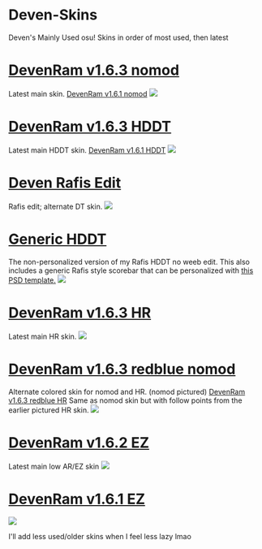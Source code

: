 # Deven-Skins
Deven's Mainly Used osu! Skins
in order of most used, then latest

# [DevenRam v1.6.3 nomod](https://drive.google.com/uc?export=download&id=1VPENj-MrKH3TCo-MJC4HZwkEAGvthlYI)
Latest main skin.
[DevenRam v1.6.1 nomod](https://drive.google.com/u/0/uc?export=download&confirm=xOLR&id=1M4AzPxTjhNc6k_cOijlz_RCtppR6WtBE)
![](https://osu.ppy.sh/ss/15118197/199d)

# [DevenRam v1.6.3 HDDT](https://drive.google.com/uc?export=download&id=1CULRC7uSEoqUY65C6YcKHCaUFQ3_r55i)
Latest main HDDT skin.
[DevenRam v1.6.1 HDDT](https://drive.google.com/uc?export=download&id=1zNK4Tox60lKBL-jL8N5GTHMc1Dn-2sja)
![](https://osu.ppy.sh/ss/15118223/6ba3)

# [Deven Rafis Edit](https://drive.google.com/uc?export=download&id=1ZxUv_URZDU2ARx7Ot5NiPXvxmbE2eEy3)
Rafis edit; alternate DT skin.
![](https://osu.ppy.sh/ss/15180097/d712)

# [Generic HDDT](https://drive.google.com/uc?export=download&id=1FaAFZQozLmhfTD9uQW0CvIgv7p3-T9fH)
The non-personalized version of my Rafis HDDT no weeb edit.
This also includes a generic Rafis style scorebar that can be personalized with [this PSD template.](https://drive.google.com/uc?export=download&id=1b934NqrD43_Ifdo9wAi8a_d3gUy9i1kh)
![](https://osu.ppy.sh/ss/15180085/ea3d)

# [DevenRam v1.6.3 HR](https://drive.google.com/uc?export=download&id=1yxBVTOcP4WEFVLzvyQVev1_YiVU5JOWW)
Latest main HR skin.
![](https://osu.ppy.sh/ss/15180113/7bdf)

# [DevenRam v1.6.3 redblue nomod](https://drive.google.com/uc?export=download&id=1sZbzjfLVxnutiN3lR1PpAJQBG85s_jFS)
Alternate colored skin for nomod and HR. (nomod pictured)
[DevenRam v1.6.3 redblue HR](https://drive.google.com/uc?export=download&id=1XYcovLi9rwgbKw42n4-ebhjoSD97v91L) Same as nomod skin but with follow points from the earlier pictured HR skin.
![](https://osu.ppy.sh/ss/15180092/54c4)

# [DevenRam v1.6.2 EZ](https://drive.google.com/u/0/uc?export=download&confirm=i2yz&id=1zA5KsWeR39LR0bngtHpsQw8WeYZJNERt)
Latest main low AR/EZ skin
![](https://osu.ppy.sh/ss/15128790/9d37)

# [DevenRam v1.6.1 EZ](https://drive.google.com/uc?export=download&id=1sZAn-8M16kGw6afqrKPwEf51RMuXsYDP)
![](https://osu.ppy.sh/ss/15118225/063c)

I'll add less used/older skins when I feel less lazy lmao
